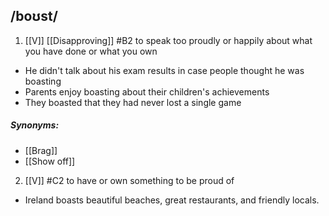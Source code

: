 ## /boʊst/  
1. [[V]]   [[Disapproving]]
#B2
to speak too proudly or happily about what you have done or what you own

- He didn't talk about his exam results in case people thought he was boasting
- Parents enjoy boasting about their children's achievements
- They boasted that they had never lost a single game

##### Synonyms:
- [[Brag]]
- [[Show off]]

2. [[V]]
#C2
to have or own something to be proud of

- Ireland boasts beautiful beaches, great restaurants, and friendly locals.